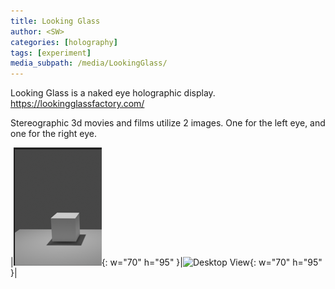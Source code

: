 ```yaml
---
title: Looking Glass
author: <SW>
categories: [holography]
tags: [experiment]
media_subpath: /media/LookingGlass/
---
```


Looking Glass is a naked eye holographic display.
<https://lookingglassfactory.com/>

Stereographic 3d movies and films utilize 2 images.
One for the left eye, and one for the right eye.

|![Desktop View](/cube_single.png){: w="70" h="95" }|![Desktop View](/cube_singleR.png){: w="70" h="95" }|


